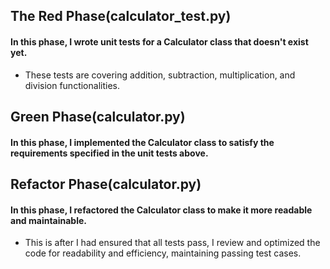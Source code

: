 ## The Red Phase(calculator_test.py)
#### In this phase, I wrote unit tests for a Calculator class that doesn't exist yet. 
- These tests are covering addition, subtraction, multiplication, and division functionalities.

## Green Phase(calculator.py)
#### In this phase, I implemented the Calculator class to satisfy the requirements specified in the unit tests above.

## Refactor Phase(calculator.py)
#### In this phase, I refactored the Calculator class to make it more readable and maintainable.

- This is after I had ensured that all tests pass, I review and optimized the code for readability and efficiency, maintaining passing test cases.

